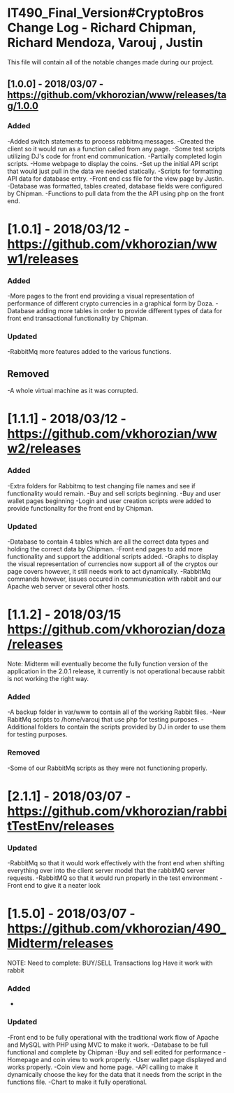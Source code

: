 # IT490_Final_Version#CryptoBros Change Log - Richard Chipman, Richard Mendoza, Varouj , Justin 
This file will contain all of the notable changes made during our project.

## [1.0.0] - 2018/03/07 - https://github.com/vkhorozian/www/releases/tag/1.0.0

### Added
-Added switch statements to process rabbitmq messages. 
-Created the client so it would run as a function called from any page.
-Some test scripts utilizing DJ's code for front end communication.
-Partially completed login scripts.
-Home webpage to display the coins.
-Set up the initial API script that would just pull in the data we needed statically.
-Scripts for formatting API data for database entry.
-Front end css file for the view page by Justin.
-Database was formatted, tables created, database fields were configured by Chipman.
-Functions to pull data from the the API using php on the front end.


# [1.0.1] - 2018/03/12 -https://github.com/vkhorozian/www1/releases

### Added
-More pages to the front end providing a visual representation of performance of different crypto currencies in a graphical form by Doza.
-Database adding more tables in order to provide different types of data for front end transactional functionality by Chipman. 

### Updated
-RabbitMq more features added to the various functions.

## Removed
-A whole virtual machine as it was corrupted.


# [1.1.1] - 2018/03/12 - https://github.com/vkhorozian/www2/releases
### Added
-Extra folders for Rabbitmq to test changing file names and see if functionality would remain.
-Buy and sell scripts beginning.
-Buy and user wallet pages beginning
-Login and user creation scripts were added to provide functionality for the front end by Chipman.

### Updated
-Database to contain 4 tables which are all the correct data types and holding the correct data by Chipman.
-Front end pages to add more functionality and support the additional scripts added.
-Graphs to display the visual representation of currencies now support all of the cryptos our page covers however, it still needs work to act dynamically.
-RabbitMq commands however, issues occured in communication with rabbit and our Apache web server or several other hosts.


# [1.1.2] - 2018/03/15 https://github.com/vkhorozian/doza/releases

Note: Midterm will eventually become the fully function version of the application in the 2.0.1 release, it currently is not operational because rabbit is not working the right way.

### Added
-A backup folder in var/www to contain all of the working Rabbit files.
-New RabitMq scripts to /home/varouj that use php for testing purposes.
-Additional folders to contain the scripts provided by DJ in order to use them for testing purposes.
### Removed
-Some of our RabbitMq scripts as they were not functioning properly.


# [2.1.1] - 2018/03/07 - https://github.com/vkhorozian/rabbitTestEnv/releases

### Updated
-RabbitMq so that it would work effectively with the front end when shifting everything over into the client server model that the rabbitMQ server requests.
-RabbitMQ so that it would run properly in the test environment
-Front end to give it a neater look


# [1.5.0] - 2018/03/07 - https://github.com/vkhorozian/490_Midterm/releases

NOTE:
Need to complete:
BUY/SELL
Transactions log
Have it work with rabbit

### Added
-

### Updated
-Front end to be fully operational with the traditional work flow of Apache and MySQL with PHP using MVC to make it work.
-Database to be full functional and complete by Chipman
-Buy and sell edited for performance
-Homepage and coin view to work properly.
-User wallet page displayed and works properly.
-Coin view and home page.
-API calling to make it dynamically choose the key for the data that it needs from the script in the functions file. 
-Chart to make it fully operational.



